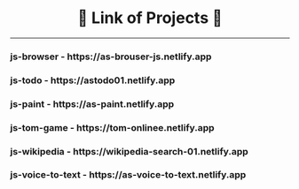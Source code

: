<h1 align="center">🔗 Link of Projects 🔗</h1>
<hr />
<h3 align="start">js-browser - https://as-brouser-js.netlify.app</h3>
<h3 align="start">js-todo - https://astodo01.netlify.app</h3>
<h3 align="start">js-paint - https://as-paint.netlify.app</h3>
<h3 align="start">js-tom-game - https://tom-onlinee.netlify.app</h3>
<h3 align="start">js-wikipedia - https://wikipedia-search-01.netlify.app</h3>
<h3 align="start">js-voice-to-text - https://as-voice-to-text.netlify.app</h3>
